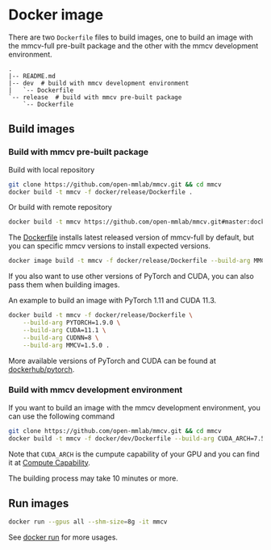 # Docker image

There are two `Dockerfile` files to build images, one to build an image with the mmcv-full pre-built package and the other with the mmcv development environment.

```text
.
|-- README.md
|-- dev  # build with mmcv development environment
|   `-- Dockerfile
`-- release  # build with mmcv pre-built package
    `-- Dockerfile
```

## Build images

### Build with mmcv pre-built package

Build with local repository

```bash
git clone https://github.com/open-mmlab/mmcv.git && cd mmcv
docker build -t mmcv -f docker/release/Dockerfile .
```

Or build with remote repository

```bash
docker build -t mmcv https://github.com/open-mmlab/mmcv.git#master:docker/release
```

The [Dockerfile](release/Dockerfile) installs latest released version of mmcv-full by default, but you can specific mmcv versions to install expected versions.

```bash
docker image build -t mmcv -f docker/release/Dockerfile --build-arg MMCV=1.5.0 .
```

If you also want to use other versions of PyTorch and CUDA, you can also pass them when building images.

An example to build an image with PyTorch 1.11 and CUDA 11.3.

```bash
docker build -t mmcv -f docker/release/Dockerfile \
    --build-arg PYTORCH=1.9.0 \
    --build-arg CUDA=11.1 \
    --build-arg CUDNN=8 \
    --build-arg MMCV=1.5.0 .
```

More available versions of PyTorch and CUDA can be found at [dockerhub/pytorch](https://hub.docker.com/r/pytorch/pytorch/tags).

### Build with mmcv development environment

If you want to build an image with the mmcv development environment, you can use the following command

```bash
git clone https://github.com/open-mmlab/mmcv.git && cd mmcv
docker build -t mmcv -f docker/dev/Dockerfile --build-arg CUDA_ARCH=7.5 .
```

Note that `CUDA_ARCH` is the cumpute capability of your GPU and you can find it at [Compute Capability](https://developer.nvidia.com/cuda-gpus#compute).

The building process may take 10 minutes or more.

## Run images

```bash
docker run --gpus all --shm-size=8g -it mmcv
```

See [docker run](https://docs.docker.com/engine/reference/commandline/run/) for more usages.
